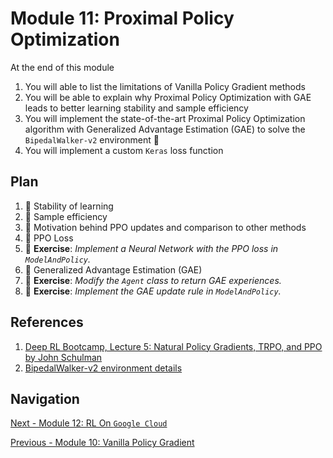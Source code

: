 # Module 11: Proximal Policy Optimization

At the end of this module

1. You will able to list the limitations of Vanilla Policy Gradient methods
2. You will be able to explain why Proximal Policy Optimization with GAE leads to better learning stability and sample efficiency
3. You will implement the state-of-the-art Proximal Policy Optimization algorithm with Generalized Advantage Estimation (GAE) to solve 
the `BipedalWalker-v2` environment :tada:
4. You will implement a custom `Keras` loss function

## Plan 

1. :movie_camera: Stability of learning
2. :movie_camera: Sample efficiency
3. :movie_camera: Motivation behind PPO updates and comparison to other methods
4. :movie_camera: PPO Loss
5. :pencil: **Exercise**: *Implement a Neural Network with the PPO loss in `ModelAndPolicy`.*
6. :movie_camera: Generalized Advantage Estimation (GAE)
7. :pencil: **Exercise**: *Modify the `Agent` class to return GAE experiences.*
8. :pencil: **Exercise**: *Implement the GAE update rule in `ModelAndPolicy`.*

## References

1. [Deep RL Bootcamp, Lecture 5: Natural Policy Gradients, TRPO, and PPO by John Schulman](https://www.youtube.com/watch?v=xvRrgxcpaHY)
2. [BipedalWalker-v2 environment details](https://github.com/openai/gym/wiki/Leaderboard#bipedalwalker-v2)

## Navigation 

[Next - Module 12: RL On `Google Cloud`](https://github.com/gutfeeling/practical_rl_for_coders/tree/master/12_rl_on_google_cloud)

[Previous - Module 10: Vanilla Policy Gradient](https://github.com/gutfeeling/practical_rl_for_coders/tree/master/10_vanilla_policy_gradient)

